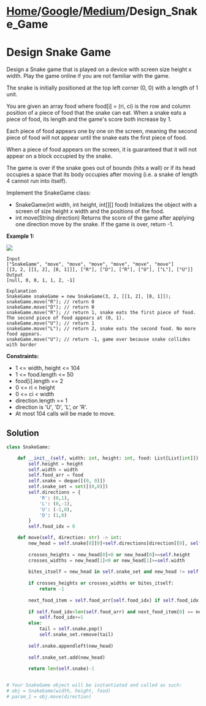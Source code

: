 # [Home](./../..)/[Google](./..)/[Medium](./)/Design_Snake_Game
<h1>Design Snake Game</h1>

<p>
Design a Snake game that is played on a device with screen size height x width. Play the game online if you are not familiar with the game.
</p>
<p>
The snake is initially positioned at the top left corner (0, 0) with a length of 1 unit.
</p>
<p>
You are given an array food where food[i] = (ri, ci) is the row and column position of a piece of food that the snake can eat. When a snake eats a piece of food, its length and the game's score both increase by 1.
</p>
<p>
Each piece of food appears one by one on the screen, meaning the second piece of food will not appear until the snake eats the first piece of food.
</p>
<p>
When a piece of food appears on the screen, it is guaranteed that it will not appear on a block occupied by the snake.
</p>
<p>
The game is over if the snake goes out of bounds (hits a wall) or if its head occupies a space that its body occupies after moving (i.e. a snake of length 4 cannot run into itself).
</p>
<p>
Implement the SnakeGame class:
</p>

- SnakeGame(int width, int height, int[][] food) Initializes the object with a screen of size height x width and the positions of the food.
- int move(String direction) Returns the score of the game after applying one direction move by the snake. If the game is over, return -1.


<b>Example 1:</b>

<img src="https://assets.leetcode.com/uploads/2021/01/13/snake.jpg">

    Input
    ["SnakeGame", "move", "move", "move", "move", "move", "move"]
    [[3, 2, [[1, 2], [0, 1]]], ["R"], ["D"], ["R"], ["U"], ["L"], ["U"]]
    Output
    [null, 0, 0, 1, 1, 2, -1]

    Explanation
    SnakeGame snakeGame = new SnakeGame(3, 2, [[1, 2], [0, 1]]);
    snakeGame.move("R"); // return 0
    snakeGame.move("D"); // return 0
    snakeGame.move("R"); // return 1, snake eats the first piece of food. The second piece of food appears at (0, 1).
    snakeGame.move("U"); // return 1
    snakeGame.move("L"); // return 2, snake eats the second food. No more food appears.
    snakeGame.move("U"); // return -1, game over because snake collides with border
    
<b>Constraints:</b>

- 1 <= width, height <= 104
- 1 <= food.length <= 50
- food[i].length == 2
- 0 <= ri < height
- 0 <= ci < width
- direction.length == 1
- direction is 'U', 'D', 'L', or 'R'.
- At most 104 calls will be made to move.

<h2>Solution</h2>

```python
class SnakeGame:

    def __init__(self, width: int, height: int, food: List[List[int]]):
        self.height = height
        self.width = width
        self.food_arr = food
        self.snake = deque([(0, 0)])
        self.snake_set = set([(0,0)])
        self.directions = {
            'R': (0,1),
            'L': (0,-1),
            'U': (-1,0),
            'D': (1,0)
        }
        self.food_idx = 0

    def move(self, direction: str) -> int:
        new_head = self.snake[0][0]+self.directions[direction][0], self.snake[0][1]+self.directions[direction][1]
        
        crosses_heights = new_head[0]<0 or new_head[0]>=self.height
        crosses_widths = new_head[1]<0 or new_head[1]>=self.width
        
        bites_itself = new_head in self.snake_set and new_head != self.snake[-1]
        
        if crosses_heights or crosses_widths or bites_itself:
            return -1
        
        next_food_item = self.food_arr[self.food_idx] if self.food_idx < len(self.food_arr) else None
        
        if self.food_idx<len(self.food_arr) and next_food_item[0] == new_head[0] and next_food_item[1] == new_head[1]:
            self.food_idx+=1
        else:
            tail = self.snake.pop()
            self.snake_set.remove(tail)
        
        self.snake.appendleft(new_head)
        
        self.snake_set.add(new_head)
        
        return len(self.snake)-1


# Your SnakeGame object will be instantiated and called as such:
# obj = SnakeGame(width, height, food)
# param_1 = obj.move(direction)
```
